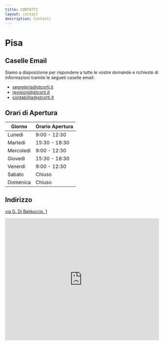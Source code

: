 ```yaml
---
title: CONTATTI
layout: contact
description: Contatti
---
```



# **Pisa**

## Caselle Email

Siamo a disposizione per rispondere a tutte le vostre domande e richieste di informazioni tramite le segueti caselle email:
* [segreteria@stcorti.it](mailto:segreteria@stcorti.it)
* [revisioni@stcorti.it](mailto:revisioni@stcorti.it)
* [contabilita@stcorti.it](mailto:contabilita@stcorti.it)

## Orari di Apertura

| Giorno       | Orario Apertura   |
| ------------ | ----------------- |
| Lunedì       | 9:00 - 12:30      |
| Martedì      | 15:30 - 18:30     |
| Mercoledì    | 9:00 - 12:30      |
| Giovedì      | 15:30 - 18:30     |
| Venerdì      | 9:00 - 12:30      |
| Sabato       | Chiuso            |
| Domenica     | Chiuso            |

## Indirizzo

[via G. Di Balduccio, 1](https://maps.app.goo.gl/geLkk9JaTqcXUK5k9)

<iframe src="https://www.google.com/maps/embed?pb=!1m14!1m8!1m3!1d5628.30309249613!2d10.387411083498339!3d43.70866166176071!3m2!1i1024!2i768!4f13.1!3m3!1m2!1s0x12d591756d239215%3A0xcbd86926e46cff1!2sCorti%20Dr.%20Giorgio!5e0!3m2!1sen!2suk!4v1707263980084!5m2!1sen!2suk" width="100%" height="400" style="border:0;" allowfullscreen="" loading="lazy" referrerpolicy="no-referrer-when-downgrade"></iframe>
